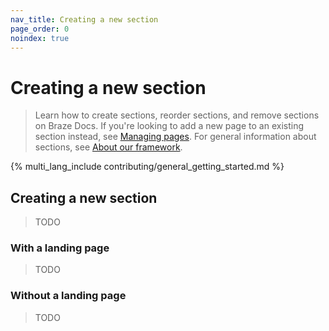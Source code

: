 ```yaml
---
nav_title: Creating a new section
page_order: 0
noindex: true
---
```


# Creating a new section

> Learn how to create sections, reorder sections, and remove sections on Braze Docs. If you're looking to add a new page to an existing section instead, see [Managing pages](). For general information about sections, see [About our framework]().

{% multi_lang_include contributing/general_getting_started.md %}

## Creating a new section

> TODO

### With a landing page

> TODO

### Without a landing page

> TODO
